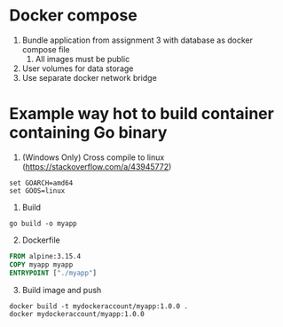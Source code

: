 

# Docker compose

1. Bundle application from assignment 3 with database as docker compose file
   1. All images must be public 
2. User volumes for data storage
3. Use separate docker network bridge


# Example way hot to build container containing Go binary
1. (Windows Only) Cross compile to linux (https://stackoverflow.com/a/43945772)
```shell
set GOARCH=amd64
set GOOS=linux
```
1. Build
```shell
go build -o myapp
```
2. Dockerfile
```Dockerfile
FROM alpine:3.15.4
COPY myapp myapp
ENTRYPOINT ["./myapp"]
```
3. Build image and push
```shell
docker build -t mydockeraccount/myapp:1.0.0 .
docker mydockeraccount/myapp:1.0.0
```

